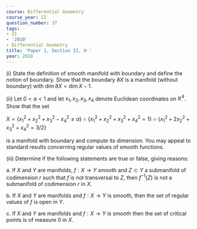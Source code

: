 ```yaml
---
course: Differential Geometry
course_year: II
question_number: 37
tags:
- II
- '2010'
- Differential Geometry
title: 'Paper 1, Section II, H '
year: 2010
---
```




(i) State the definition of smooth manifold with boundary and define the notion of boundary. Show that the boundary $\partial X$ is a manifold (without boundary) with $\operatorname{dim} \partial X=\operatorname{dim} X-1$.

(ii) Let $0<a<1$ and let $x_{1}, x_{2}, x_{3}, x_{4}$ denote Euclidean coordinates on $\mathbb{R}^{4}$. Show that the set

$X=\left\{x_{1}^{2}+x_{2}^{2}+x_{3}^{2}-x_{4}^{2} \leqslant a\right\} \cap\left\{x_{1}^{2}+x_{2}^{2}+x_{3}^{2}+x_{4}^{2}=1\right\} \cap\left\{x_{1}^{2}+2 x_{2}^{2}+x_{3}^{2}+x_{4}^{2}=3 / 2\right\}$

is a manifold with boundary and compute its dimension. You may appeal to standard results concerning regular values of smooth functions.

(iii) Determine if the following statements are true or false, giving reasons:

a. If $X$ and $Y$ are manifolds, $f: X \rightarrow Y$ smooth and $Z \subset Y$ a submanifold of codimension $r$ such that $f$ is not transversal to $Z$, then $f^{-1}(Z)$ is not a submanifold of codimension $r$ in $X$.

b. If $X$ and $Y$ are manifolds and $f: X \rightarrow Y$ is smooth, then the set of regular values of $f$ is open in $Y$.

c. If $X$ and $Y$ are manifolds and $f: X \rightarrow Y$ is smooth then the set of critical points is of measure 0 in $X$.